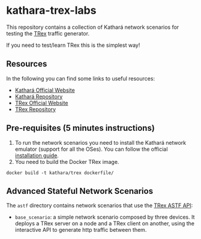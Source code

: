 # kathara-trex-labs
This repository contains a collection of Kathará network scenarios for testing the 
[TRex](https://trex-tgn.cisco.com/) traffic generator.

If you need to test/learn TRex this is the simplest way!

## Resources
In the following you can find some links to useful resources:
- [Kathará Official Website](https://www.kathara.org/)
- [Kathará Repository](https://github.com/KatharaFramework/Kathara)
- [TRex Official Website](https://trex-tgn.cisco.com/)
- [TRex Repository](https://github.com/cisco-system-traffic-generator/trex-core)

## Pre-requisites (5 minutes instructions)

1. To run the network scenarios you need to install the Kathará network emulator (support for all the OSes). 
You can follow the official [installation guide](https://github.com/KatharaFramework/Kathara/wiki/Installation-Guides).
2. You need to build the Docker TRex image.
```shell
docker build -t kathara/trex dockerfile/
```

## Advanced Stateful Network Scenarios
The `astf` directory contains network scenarios that use the [TRex ASTF API](https://trex-tgn.cisco.com/trex/doc/cp_astf_docs/api/index.html):
- `base_scenario`: a simple network scenario composed by three devices. It deploys a TRex server on a node and 
a TRex client on another, using the interactive API to generate http traffic between them. 



